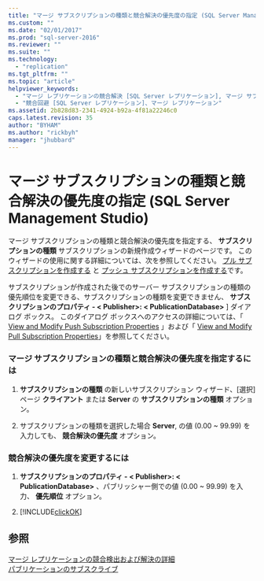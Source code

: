 ```yaml
---
title: "マージ サブスクリプションの種類と競合解決の優先度の指定 (SQL Server Management Studio) | Microsoft Docs"
ms.custom: ""
ms.date: "02/01/2017"
ms.prod: "sql-server-2016"
ms.reviewer: ""
ms.suite: ""
ms.technology: 
  - "replication"
ms.tgt_pltfrm: ""
ms.topic: "article"
helpviewer_keywords: 
  - "マージ レプリケーションの競合解決 [SQL Server レプリケーション], マージ サブスクリプションの競合回避モジュール"
  - "競合回避 [SQL Server レプリケーション]、マージ レプリケーション"
ms.assetid: 2b828d83-2341-4924-b92a-4f81a22246c0
caps.latest.revision: 35
author: "BYHAM"
ms.author: "rickbyh"
manager: "jhubbard"
---
```

# マージ サブスクリプションの種類と競合解決の優先度の指定 (SQL Server Management Studio)
  マージ サブスクリプションの種類と競合解決の優先度を指定する、 **サブスクリプションの種類** サブスクリプションの新規作成ウィザードのページです。 このウィザードの使用に関する詳細については、次を参照してください。 [プル サブスクリプションを作成する](../../relational-databases/replication/create-a-pull-subscription.md) と [プッシュ サブスクリプションを作成する](../../relational-databases/replication/create-a-push-subscription.md)です。  
  
 サブスクリプションが作成された後でのサーバー サブスクリプションの種類の優先順位を変更できる、サブスクリプションの種類を変更できません、 **サブスクリプションのプロパティ - \< Publisher>: \< PublicationDatabase>** ] ダイアログ ボックス。 このダイアログ ボックスへのアクセスの詳細については、「 [View and Modify Push Subscription Properties](../../relational-databases/replication/view-and-modify-push-subscription-properties.md) 」および「 [View and Modify Pull Subscription Properties](../../relational-databases/replication/view-and-modify-pull-subscription-properties.md)」を参照してください。  
  
### マージ サブスクリプションの種類と競合解決の優先度を指定するには  
  
1.   **サブスクリプションの種類** の新しいサブスクリプション ウィザード、[選択] ページ **クライアント** または **Server** の **サブスクリプションの種類** オプション。  
  
2.  サブスクリプションの種類を選択した場合 **Server**, の値 (0.00 ~ 99.99) を入力しても、 **競合解決の優先度** オプション。  
  
### 競合解決の優先度を変更するには  
  
1.   **サブスクリプションのプロパティ - \< Publisher>: \< PublicationDatabase>** 、パブリッシャー側での値 (0.00 ~ 99.99) を入力、 **優先順位** オプション。  
  
2.  [!INCLUDE[clickOK](../../includes/clickok-md.md)]  
  
## 参照  
 [マージ レプリケーションの競合検出および解決の詳細](../../relational-databases/replication/merge/advanced-merge-replication-conflict-detection-and-resolution.md)   
 [パブリケーションのサブスクライブ](../../relational-databases/replication/subscribe-to-publications.md)  
  
  